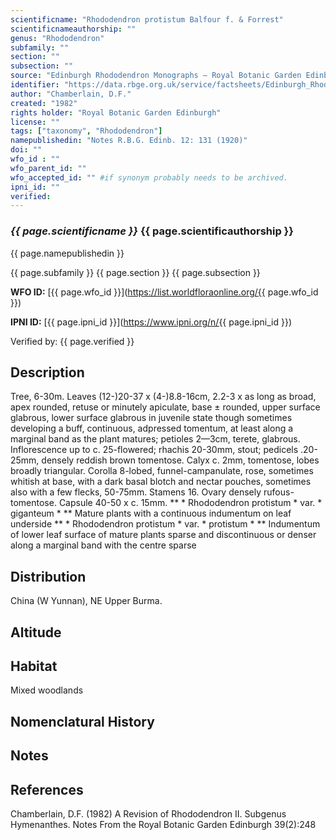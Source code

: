 ```yaml
---
scientificname: "Rhododendron protistum Balfour f. & Forrest"
scientificnameauthorship: ""
genus: "Rhododendron"
subfamily: ""
section: ""
subsection: ""
source: "Edinburgh Rhododendron Monographs – Royal Botanic Garden Edinburgh"
identifier: "https://data.rbge.org.uk/service/factsheets/Edinburgh_Rhododendron_Monographs.xhtml"
author: "Chamberlain, D.F."
created: "1982"
rights holder: "Royal Botanic Garden Edinburgh"
license: ""
tags: ["taxonomy", "Rhododendron"]
namepublishedin: "Notes R.B.G. Edinb. 12: 131 (1920)"
doi: ""
wfo_id : ""
wfo_parent_id: ""
wfo_accepted_id: "" #if synonym probably needs to be archived.                      
ipni_id: ""
verified:
---
```

### _{{ page.scientificname }}_ {{ page.scientificauthorship }}
 {{ page.namepublishedin }}

{{ page.subfamily }} {{ page.section }} {{ page.subsection }}

**WFO ID:** [{{ page.wfo_id }}](https://list.worldfloraonline.org/{{ page.wfo_id }})

**IPNI ID:** [{{ page.ipni_id }}](https://www.ipni.org/n/{{ page.ipni_id }})

Verified by: {{ page.verified }}



## Description
Tree, 6-30m. Leaves (12-)20-37 x (4-)8.8-16cm, 2.2-3 x as long as broad, apex rounded, retuse or minutely apiculate, base ± rounded, upper surface glabrous, lower surface glabrous in juvenile state though sometimes developing a buff, continuous, adpressed tomentum, at least along a marginal band as the plant matures; petioles 2—3cm, terete, glabrous. Inflorescence up to c. 25-flowered; rhachis 20-30mm, stout; pedicels .20-25mm, densely reddish brown tomentose. Calyx c. 2mm, tomentose, lobes broadly triangular. Corolla 8-lobed, funnel-campanulate, rose, sometimes whitish at base, with a dark basal blotch and nectar pouches, sometimes also with a few flecks, 50-75mm. Stamens 16. Ovary densely rufous-tomentose. Capsule 40-50 x c. 15mm. ** * Rhododendron protistum * var. * giganteum * ** Mature plants with a continuous indumentum on leaf underside ** * Rhododendron protistum * var. * protistum * ** Indumentum of lower leaf surface of mature plants sparse and discontinuous or denser along a marginal band with the centre sparse

## Distribution
China (W Yunnan), NE Upper Burma.

## Altitude


## Habitat
Mixed woodlands

## Nomenclatural History

                       
## Notes


## References

Chamberlain, D.F. (1982) A Revision of Rhododendron II. Subgenus Hymenanthes. Notes From the Royal Botanic Garden Edinburgh 39(2):248
